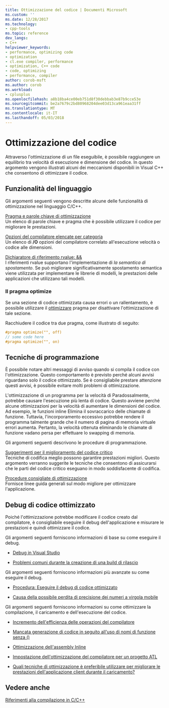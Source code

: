 ```yaml
---
title: Ottimizzazione del codice | Documenti Microsoft
ms.custom: ''
ms.date: 12/28/2017
ms.technology:
- cpp-tools
ms.topic: reference
dev_langs:
- C++
helpviewer_keywords:
- performance, optimizing code
- optimization
- cl.exe compiler, performance
- optimization, C++ code
- code, optimizing
- performance, compiler
author: corob-msft
ms.author: corob
ms.workload:
- cplusplus
ms.openlocfilehash: a8b18ba4ce00eb751d8f30debbab3e87b9cce53e
ms.sourcegitcommit: be2a7679c2bd80968204dee03d13ca961eaa31ff
ms.translationtype: MT
ms.contentlocale: it-IT
ms.lasthandoff: 05/03/2018
---
```

# <a name="optimizing-your-code"></a>Ottimizzazione del codice

Attraverso l'ottimizzazione di un file eseguibile, è possibile raggiungere un equilibrio tra velocità di esecuzione e dimensione del codice. In questo argomento vengono illustrati alcuni dei meccanismi disponibili in Visual C++ che consentono di ottimizzare il codice.

## <a name="language-features"></a>Funzionalità del linguaggio

Gli argomenti seguenti vengono descritte alcune delle funzionalità di ottimizzazione nel linguaggio C/C++.

[Pragma e parole chiave di ottimizzazione](../../build/reference/optimization-pragmas-and-keywords.md)  
Un elenco di parole chiave e pragma che è possibile utilizzare il codice per migliorare le prestazioni.

[Opzioni del compilatore elencate per categoria](../../build/reference/compiler-options-listed-by-category.md)  
Un elenco di **/O** opzioni del compilatore correlato all'esecuzione velocità o codice alle dimensioni.

[Dichiaratore di riferimento rvalue: &&](../../cpp/rvalue-reference-declarator-amp-amp.md)  
I riferimenti rvalue supportano l'implementazione di *la semantica di spostamento*. Se può migliorare significativamente spostamento semantica viene utilizzata per implementare le librerie di modelli, le prestazioni delle applicazioni che utilizzano tali modelli.

### <a name="the-optimize-pragma"></a>Il pragma optimize

Se una sezione di codice ottimizzata causa errori o un rallentamento, è possibile utilizzare il [ottimizzare](../../preprocessor/optimize.md) pragma per disattivare l'ottimizzazione di tale sezione.

Racchiudere il codice tra due pragma, come illustrato di seguito:

```cpp
#pragma optimize("", off)
// some code here
#pragma optimize("", on)
```

## <a name="programming-practices"></a>Tecniche di programmazione

È possibile notare altri messaggi di avviso quando si compila il codice con l'ottimizzazione. Questo comportamento è previsto perché alcuni avvisi riguardano solo il codice ottimizzato. Se è consigliabile prestare attenzione questi avvisi, è possibile evitare molti problemi di ottimizzazione.

L'ottimizzazione di un programma per la velocità di Paradossalmente, potrebbe causare l'esecuzione più lenta di codice. Questo avviene perché alcune ottimizzazioni per la velocità di aumentare le dimensioni del codice. Ad esempio, le funzioni inline Elimina il sovraccarico delle chiamate di funzione. Tuttavia, l'incorporamento eccessivo potrebbe rendere il programma talmente grande che il numero di pagina di memoria virtuale errori aumenta. Pertanto, la velocità ottenuta eliminando le chiamate di funzione vadano persa per effettuare lo swapping di memoria.

Gli argomenti seguenti descrivono le procedure di programmazione.

[Suggerimenti per il miglioramento del codice critico](../../build/reference/tips-for-improving-time-critical-code.md)  
Tecniche di codifica meglio possono garantire prestazioni migliori. Questo argomento verranno suggerite le tecniche che consentono di assicurarsi che le parti del codice critico eseguano in modo soddisfacente di codifica.

[Procedure consigliate di ottimizzazione](../../build/reference/optimization-best-practices.md)  
Fornisce linee guida generali sul modo migliore per ottimizzare l'applicazione.

## <a name="debugging-optimized-code"></a>Debug di codice ottimizzato

Poiché l'ottimizzazione potrebbe modificare il codice creato dal compilatore, è consigliabile eseguire il debug dell'applicazione e misurare le prestazioni e quindi ottimizzare il codice.

Gli argomenti seguenti forniscono informazioni di base su come eseguire il debug.

- [Debug in Visual Studio](/visualstudio/debugger/debugging-in-visual-studio)

- [Problemi comuni durante la creazione di una build di rilascio](../../build/reference/common-problems-when-creating-a-release-build.md)

Gli argomenti seguenti forniscono informazioni più avanzate su come eseguire il debug.

- [Procedura: Eseguire il debug di codice ottimizzato](/visualstudio/debugger/how-to-debug-optimized-code)

- [Causa della possibile perdita di precisione dei numeri a virgola mobile](../../build/reference/why-floating-point-numbers-may-lose-precision.md)

Gli argomenti seguenti forniscono informazioni su come ottimizzare la compilazione, il caricamento e dell'esecuzione del codice.

- [Incremento dell'efficienza delle operazioni del compilatore](../../build/reference/improving-compiler-throughput.md)

- [Mancata generazione di codice in seguito all'uso di nomi di funzione senza ()](../../build/reference/using-function-name-without-parens-produces-no-code.md)

- [Ottimizzazione dell'assembly Inline](../../assembler/inline/optimizing-inline-assembly.md)

- [Impostazione dell'ottimizzazione del compilatore per un progetto ATL](../../atl/reference/specifying-compiler-optimization-for-an-atl-project.md)

- [Quali tecniche di ottimizzazione è preferibile utilizzare per migliorare le prestazioni dell'applicazione client durante il caricamento?](../../build/dll-frequently-asked-questions.md#mfc_optimization)

## <a name="see-also"></a>Vedere anche

[Riferimenti alla compilazione in C/C++](../../build/reference/c-cpp-building-reference.md)  

